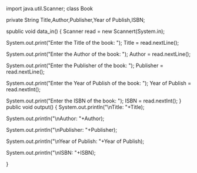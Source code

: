 import java.util.Scanner;
class Book

private String Title,Author,Publisher,Year of Publish,ISBN;

spublic void data_in()
{
Scanner read = new Scannert(System.in);

System.out.print("Enter the Title of the book: ");
Title = read.nextLine();

System.out.print("Enter the Author of the book: ");
Author = read.nextLine();

System.out.print("Enter the Publisher of the book: ");
Publisher = read.nextLine();

System.out.print("Enter the Year of Publish of the book: ");
Year of Publish = read.nextInt();

System.out.print("Enter the ISBN of the book: ");
ISBN = read.nextInt();
}
public void output()
{
System.out.println("\nTitle: "+Title);

System.out.println("\nAuthor: "+Author);

System.out.println("\nPublisher: "+Publisher);

System.out.println("\nYear of Publish: "+Year of Publish);

System.out.println("\nISBN: "+ISBN);

}
